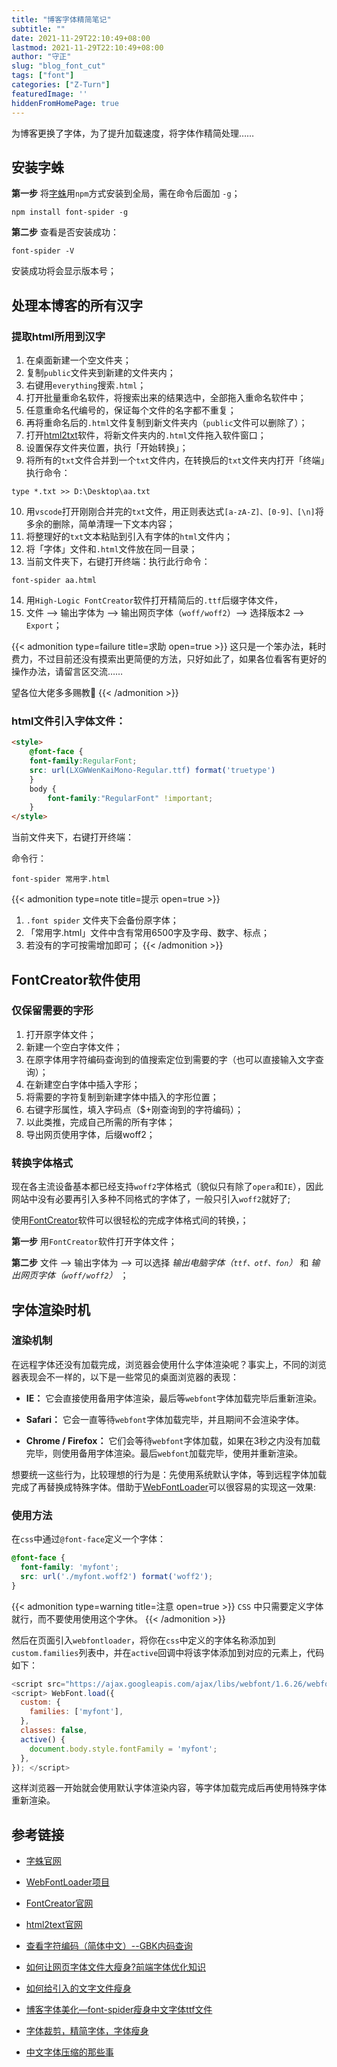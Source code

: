```yaml
---
title: "博客字体精简笔记"
subtitle: ""
date: 2021-11-29T22:10:49+08:00
lastmod: 2021-11-29T22:10:49+08:00
author: "守正"
slug: "blog_font_cut"
tags: ["font"]
categories: ["Z-Turn"]
featuredImage: ''
hiddenFromHomePage: true
---
```


为博客更换了字体，为了提升加载速度，将字体作精简处理……

<!--more-->

## 安装字蛛

**第一步** 将[字蛛](#参考链接)用`npm`方式安装到全局，需在命令后面加 `-g`；

```
npm install font-spider -g
```

**第二步** 查看是否安装成功：

```
font-spider -V
```

安装成功将会显示版本号；

## 处理本博客的所有汉字

### 提取html所用到汉字

1. 在桌面新建一个空文件夹；
2. 复制`public`文件夹到新建的文件夹内；
3. 右键用`everything`搜索`.html`；
4. 打开批量重命名软件，将搜索出来的结果选中，全部拖入重命名软件中；
5. 任意重命名代编号的，保证每个文件的名字都不重复；
6. 再将重命名后的`.html`文件复制到新文件夹内（`public`文件可以删除了）；
7. 打开[html2txt](#参考链接)软件，将新文件夹内的`.html`文件拖入软件窗口；
8. 设置保存文件夹位置，执行「开始转换」；
9. 将所有的`txt`文件合并到一个`txt`文件内，在转换后的`txt`文件夹内打开「终端」执行命令：
```Text
type *.txt >> D:\Desktop\aa.txt
```
10.  用`vscode`打开刚刚合并完的`txt`文件，用正则表达式`[a-zA-Z]、[0-9]、[\n]`将多余的删除，简单清理一下文本内容；
11.  将整理好的`txt`文本粘贴到引入有字体的`html`文件内；
12.  将「字体」文件和`.html`文件放在同一目录；
13.  当前文件夹下，右键打开终端：执行此行命令：
```Text
font-spider aa.html
```
14.  用`High-Logic FontCreator`软件打开精简后的`.ttf`后缀字体文件，
15.  文件 --> 输出字体为 --> 输出网页字体（`woff/woff2`）--> 选择版本2 --> `Export`；

{{< admonition type=failure title=求助 open=true >}}
这只是一个笨办法，耗时费力，不过目前还没有摸索出更简便的方法，只好如此了，如果各位看客有更好的操作办法，请留言区交流……

望各位大佬多多赐教🙏
{{< /admonition >}}

### html文件引入字体文件：

```html
<style>
	@font-face {
	font-family:RegularFont;
	src: url(LXGWWenKaiMono-Regular.ttf) format('truetype')
	}
	body {
		font-family:"RegularFont" !important;
	}
</style>
```

当前文件夹下，右键打开终端：

命令行：
```
font-spider 常用字.html
```

{{< admonition type=note title=提示 open=true >}}
1. `.font spider` 文件夹下会备份原字体；
2. 「常用字.html」文件中含有常用6500字及字母、数字、标点；
3. 若没有的字可按需增加即可；
{{< /admonition >}}


## FontCreator软件使用

### 仅保留需要的字形

1. 打开原字体文件；
2. 新建一个空白字体文件；
3. 在原字体用字符编码查询到的值搜索定位到需要的字（也可以直接输入文字查询）；
4. 在新建空白字体中插入字形；
5. 将需要的字符复制到新建字体中插入的字形位置；
6. 右键字形属性，填入字码点（$+刚查询到的字符编码）；
7. 以此类推，完成自己所需的所有字体；
8. 导出网页使用字体，后缀woff2；

### 转换字体格式

现在各主流设备基本都已经支持`woff2`字体格式（貌似只有除了`opera`和`IE`），因此网站中没有必要再引入多种不同格式的字体了，一般只引入`woff2`就好了;

使用[FontCreator](#参考链接)软件可以很轻松的完成字体格式间的转换，；

**第一步** 用`FontCreator`软件打开字体文件；

**第二步** 文件 --> 输出字体为 --> 可以选择 *输出电脑字体（`ttf、otf、fon`）* 和 *输出网页字体（`woff/woff2`）* ；

## 字体渲染时机

### 渲染机制

在远程字体还没有加载完成，浏览器会使用什么字体渲染呢？事实上，不同的浏览器表现会不一样的，以下是一些常见的桌面浏览器的表现：

- **IE：** 它会直接使用备用字体渲染，最后等`webfont`字体加载完毕后重新渲染。

- **Safari：** 它会一直等待`webfont`字体加载完毕，并且期间不会渲染字体。

- **Chrome / Firefox：** 它们会等待`webfont`字体加载，如果在3秒之内没有加载完毕，则使用备用字体渲染。最后`webfont`加载完毕，使用并重新渲染。

想要统一这些行为，比较理想的行为是：先使用系统默认字体，等到远程字体加载完成了再替换成特殊字体。借助于[WebFontLoader](#参考链接)可以很容易的实现这一效果:

### 使用方法

在`css`中通过`@font-face`定义一个字体：

```css
@font-face {
  font-family: 'myfont';
  src: url('./myfont.woff2') format('woff2');
}
```
{{< admonition type=warning title=注意 open=true >}}
`CSS` 中只需要定义字体就行，而不要使用使用这个字休。
{{< /admonition >}}

然后在页面引入`webfontloader`，将你在`css`中定义的字体名称添加到`custom.families`列表中，并在`active`回调中将该字体添加到对应的元素上，代码如下：

```js
<script src="https://ajax.googleapis.com/ajax/libs/webfont/1.6.26/webfont.js"></script>
<script> WebFont.load({
  custom: {
    families: ['myfont'],
  },
  classes: false,
  active() {
    document.body.style.fontFamily = 'myfont';
  },
}); </script>
```

这样浏览器一开始就会使用默认字体渲染内容，等字体加载完成后再使用特殊字体重新渲染。

## 参考链接

- [字蛛官网](https://github.com/aui/font-spider)

- [WebFontLoader项目](https://github.com/typekit/webfontloader)

- [FontCreator官网](https://fontcreator.com.cn/)

- [html2text官网](http://wizbrother.com/tools/html2text.html)

- [查看字符编码（简体中文）--GBK内码查询](http://www.mytju.com/classCode/tools/encode_gb2312.asp)

- [如何让网页字体文件大瘦身?前端字体优化知识](https://www.aisoutu.com/a/480867)

- [如何给引入的文字文件瘦身](https://www.cnblogs.com/heixingxing/p/8439806.html)

- [博客字体美化—font-spider瘦身中文字体ttf文件](https://www.jianshu.com/p/80803d67e21f)

- [字体裁剪，精简字体，字体瘦身](https://blog.csdn.net/linxinfa/article/details/88427808)

- [中文字体压缩的那些事](https://hsingko.github.io/post/compress_webfont/)
